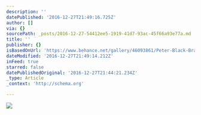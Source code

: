 ```yaml
---
description: ''
datePublished: '2016-12-27T21:49:16.725Z'
author: []
via: {}
sourcePath: _posts/2016-12-27-54412ee5-1919-41d7-93ac-45f66a93e77a.md
title: ''
publisher: {}
isBasedOnUrl: 'https://www.behance.net/gallery/46093861/Peter-Black-Branding'
dateModified: '2016-12-27T21:49:14.212Z'
inFeed: true
starred: false
datePublishedOriginal: '2016-12-27T21:44:21.234Z'
_type: Article
_context: 'http://schema.org'

---
```

![](https://the-grid-user-content.s3-us-west-2.amazonaws.com/2277174e-f7a5-4e95-a93e-ff956f809650.png)